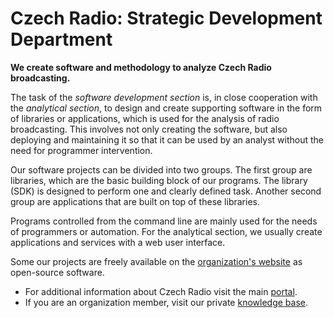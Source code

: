 # Czech Radio: Strategic Development Department

**We create software and methodology to analyze Czech Radio broadcasting.**
 
The task of the *software development section* is, in close cooperation with the *analytical section*, to design and create supporting software in the form of libraries or applications, which is used for the analysis of radio broadcasting. This involves not only creating the software, but also deploying and maintaining it so that it can be used by an analyst without the need for programmer intervention.

Our software projects can be divided into two groups. The first group are libraries, which are the basic building block of our programs. The library (SDK) is designed to perform one and clearly defined task. Another second group are applications that are built on top of these libraries.

Programs controlled from the command line are mainly used for the needs of programmers or automation. For the analytical section, we usually create applications and services with a web user interface.

Some our projects are freely available on the [organization's website](https://github.com/czech-radio/) as open-source software.

- For additional information about Czech Radio visit the main [portal](https://portal.rozhlas.cz/).
- If you are an organization member, visit our private [knowledge base](https://github.com/czech-radio/organization/).
